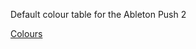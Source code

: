 Default colour table for the Ableton Push 2

[Colours](https://raw.githubusercontent.com/FigBug/Push2DefaultColours/main/Push2Colours.png)
